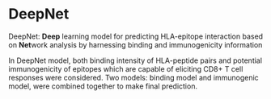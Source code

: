 # DeepNet
DeepNet: **Deep** learning model for predicting HLA-epitope interaction based on **Net**work analysis by harnessing binding and immunogenicity information

In DeepNet model, both binding intensity of HLA-peptide pairs and potential immunogenicity of epitopes which are capable of eliciting CD8+ T cell responses were considered. Two models: binding model and immunogenic model, were combined together to make final prediction.
